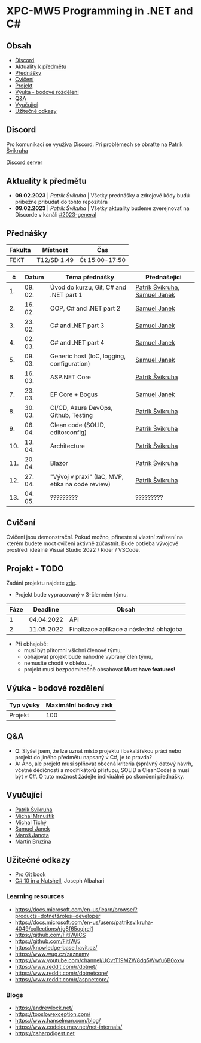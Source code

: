 # XPC-MW5 Programming in .NET and C#

## Obsah

* [Discord](#discord)
* [Aktuality k předmětu](#aktuality-k-předmětu)
* [Přednášky](#přednášky)
* [Cvičení](#cvičení)
* [Projekt](#projekt)
* [Výuka - bodové rozdělení](#výuka---bodové-rozdělení)
* [Q\&A](#qa)
* [Vyučující](#vyučující)
* [Užitečné odkazy](#užitečné-odkazy)

## Discord

Pro komunikaci se využíva Discord. Pri problémech se obraťte na [Patrik Švikruha](mailto:patrik.svikruha.dev@gmail.com?subject=[XPC-MW5]%20Problem%20s%20Discord)

[Discord server](https://discord.gg/r5auFqSJFG)

## Aktuality k předmětu 

- **09.02.2023** | *Patrik Švikuha* | Všetky prednášky a zdrojové kódy budú pribežne pribúdať do tohto repozitára
- **09.02.2023** | *Patrik Švikuha* | Všetky aktuality budeme zverejnovať na Discorde v kanáli [#2023-general](https://discord.com/channels/941269657132879892/1073261087144816680)

## Přednášky

| Fakulta | Místnost    | Čas            |
| ------- | ----------- | -------------- |
| FEKT    | T12/SD 1.49 | Čt 15:00-17:50 |

| č   | Datum   | Téma přednášky                                   | Přednášejíci                                                     |
|-----|---------|--------------------------------------------------|------------------------------------------------------------------|
| 1.  | 09. 02. | Úvod do kurzu, Git, C# and .NET part 1           | [Patrik Švikruha][patrik.svikruha], [Samuel Janek][samuel.janek] |
| 2.  | 16. 02. | OOP, C# and .NET part 2                          | [Samuel Janek][samuel.janek]                                     |
| 3.  | 23. 02. | C# and .NET part 3                               | [Samuel Janek][samuel.janek]                                     |
| 4.  | 02. 03. | C# and .NET part 4                               | [Samuel Janek][samuel.janek]                                     |
| 5.  | 09. 03. | Generic host (IoC, logging, configuration)       | [Samuel Janek][samuel.janek]                                     |
| 6.  | 16. 03. | ASP.NET Core                                     | [Patrik Švikruha][patrik.svikruha]                               |
| 7.  | 23. 03. | EF Core + Bogus                                  | [Samuel Janek][samuel.janek]                                     |
| 8.  | 30. 03. | CI/CD, Azure DevOps, Github, Testing             | [Patrik Švikruha][patrik.svikruha]                               |
| 9.  | 06. 04. | Clean code (SOLID, editorconfig)                 | [Patrik Švikruha][patrik.svikruha]                               |
| 10. | 13. 04. | Architecture                                     | [Patrik Švikruha][patrik.svikruha]                               |
| 11. | 20. 04. | Blazor                                           | [Patrik Švikruha][patrik.svikruha]                               |
| 12. | 27. 04. | "Vývoj v praxi" (IaC, MVP, etika na code review) | [Patrik Švikruha][patrik.svikruha]                               |
| 13. | 04. 05. | ?????????                                        | ?????????                                                        |

## Cvičení

Cvičení jsou demonstrační. Pokud možno, přineste si vlastní zařízení na kterém budete moct cvičení aktivně zúčastnit. Bude potřeba vývojové prostředí ideálně Visual Studio 2022 / Rider / VSCode.

## Projekt - TODO

Zadání projektu najdete [zde](Project/README.md).

* Projekt bude vypracovaný v 3-členném týmu.

| Fáze | Deadline   | Obsah                                   |
| ---- | ---------- | --------------------------------------- |
| 1    | 04.04.2022 | API                                     |
| 2    | 11.05.2022 | Finalizace aplikace a následná obhajoba |

* Při obhajobě:
  * musí být přítomni všichni členové týmu,
  * obhajovat projekt bude náhodně vybraný člen týmu,
  * nemusíte chodit v obleku...,
  * projekt musí bezpodmínečně obsahovat **Must have features!**

## Výuka - bodové rozdělení

| Typ výuky | Maximální bodový zisk |
| --------- | --------------------- |
| Projekt   | 100                   |

## Q&A

* Q: Slyšel jsem, že lze uznat místo projektu i bakalářskou práci nebo projekt do jiného předmětu napsaný v C#, je to pravda?
* A: Ano, ale projekt musí splňovat obecná kriteria (správný datový návrh, včetně dědičnosti a modifikátorů přístupu, SOLID a CleanCode) a musí být v C#. O tuto možnost žádejte indiviuálně po skončení přednášky.

## Vyučující

* [Patrik Švikruha][patrik.svikruha]
* [Michal Mrnuštik][michal.mrnustik]
* [Michal Tichý][michal.tichy]
* [Samuel Janek][samuel.janek]
* [Maroš Janota][maros.janota]
* [Martin Bruzina][martin.bruzina]

## Užitečné odkazy

* [Pro Git book](https://git-scm.com/book/en/v2)
* [C# 10 in a Nutshell](https://www.albahari.com/nutshell/), Joseph Albahari

### Learning resources

* https://docs.microsoft.com/en-us/learn/browse/?products=dotnet&roles=developer
* https://docs.microsoft.com/en-us/users/patriksvikruha-4049/collections/rjg8f65oqjrej1
* https://github.com/FitIW/ICS
* https://github.com/FitIW/5
* https://knowledge-base.havit.cz/
* https://www.wug.cz/zaznamy
* https://www.youtube.com/channel/UCvtT19MZW8dq5Wwfu6B0oxw
* https://www.reddit.com/r/dotnet/
* https://www.reddit.com/r/dotnetcore/
* https://www.reddit.com/r/aspnetcore/

### Blogs

* https://andrewlock.net/
* https://tooslowexception.com/
* https://www.hanselman.com/blog/
* https://www.codejourney.net/net-internals/
* https://csharpdigest.net

<!-- links -->
[patrik.svikruha]: https://patriksvikruha.com/
[michal.mrnustik]: https://www.linkedin.com/in/michal-mrnu%C5%A1t%C3%ADk-31050b60/
[michal.tichy]: mailto:edu@tichymichal.net
[samuel.janek]: mailto:samueljanek17@gmail.com
[maros.janota]: https://marosjanota.cz/
[martin.bruzina]: https://bruzina.cz/
